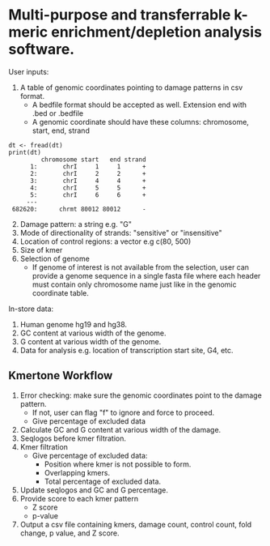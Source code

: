 # Multi-purpose and transferrable k-meric enrichment/depletion analysis software.

User inputs:
1. A table of genomic coordinates pointing to damage patterns in csv format.
   - A bedfile format should be accepted as well. Extension end with .bed or .bedfile
   - A genomic coordinate should have these columns: chromosome, start, end, strand
```
dt <- fread(dt)
print(dt)
         chromosome start   end strand
      1:       chrI     1     1      +
      2:       chrI     2     2      +
      3:       chrI     4     4      +
      4:       chrI     5     5      +
      5:       chrI     6     6      +
     ---                                                                           
 682620:      chrmt 80012 80012      -
```
2. Damage pattern: a string e.g. "G"
3. Mode of directionality of strands: "sensitive" or "insensitive"
3. Location of control regions: a vector e.g c(80, 500)
4. Size of kmer
5. Selection of genome
   - If genome of interest is not available from the selection, user can provide a genome sequence in a single fasta file where each header must contain only chromosome name just like in the genomic coordinate table.


In-store data:  
1. Human genome hg19 and hg38.
2. GC content at various width of the genome.
3. G content at various width of the genome.
2. Data for analysis e.g. location of transcription start site, G4, etc.

## Kmertone Workflow
1. Error checking: make sure the genomic coordinates point to the damage pattern.
   - If not, user can flag "f" to ignore and force to proceed.
   - Give percentage of excluded data
2. Calculate GC and G content at various width of the damage.
3. Seqlogos before kmer filtration.
4. Kmer filtration
   - Give percentage of excluded data:
     - Position where kmer is not possible to form.
     - Overlapping kmers.
     - Total percentage of excluded data.
5. Update seqlogos and GC and G percentage.
6. Provide score to each kmer pattern
   - Z score
   - p-value
7. Output a csv file containing kmers, damage count, control count, fold change, p value, and Z score.

